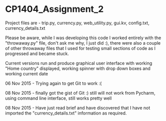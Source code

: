 # CP1404_Assignment_2
Project files are - trip.py, currency.py, web_utility.py, gui.kv, config.txt, currency_details.txt

Please be aware, while I was developing this code I worked entirely with the "throwaway.py" file, don't ask me why, I just did :), there were also a couple of 
other throwaway files that I used for testing small sections of code as I progressed and became stuck.

Current versions run and produce graphical user interface with working "Home country" displayed, working spinner with drop down boxes and working current date

06 Nov 2015 - Trying again to get Git to work :(

08 Nov 2015 - finally got the gist of Git :) still will not work from Pycharm, using command line interface, still works pretty well

08 Nov 2015 - Have just read brief and have discovered that I have not imported the "currency_details.txt" information as required.
